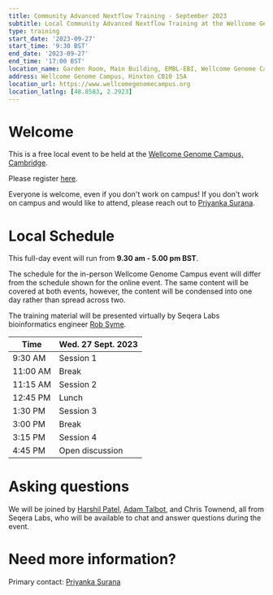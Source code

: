 ```yaml
---
title: Community Advanced Nextflow Training - September 2023
subtitle: Local Community Advanced Nextflow Training at the Wellcome Genome Campus, Cambridge.
type: training
start_date: '2023-09-27'
start_time: '9:30 BST'
end_date: '2023-09-27'
end_time: '17:00 BST'
location_name: Garden Room, Main Building, EMBL-EBI, Wellcome Genome Campus
address: Wellcome Genome Campus, Hinxton CB10 1SA
location_url: https://www.wellcomegenomecampus.org
location_latlng: [48.8583, 2.2923]
---
```


# Welcome

This is a free local event to be held at the [Wellcome Genome Campus, Cambridge](https://goo.gl/maps/XA8caWCAVToVT6EeA).

Please register [here](https://form.typeform.com/to/gFMjNQzt).

Everyone is welcome, even if you don't work on campus!
If you don't work on campus and would like to attend, please reach out to [Priyanka Surana](mailto:ps22@sanger.ac.uk).

# Local Schedule

This full-day event will run from **9.30 am - 5.00 pm BST**.

The schedule for the in-person Wellcome Genome Campus event will differ from the schedule shown for the online event.
The same content will be covered at both events, however, the content will be condensed into one day rather than spread across two.

The training material will be presented virtually by Seqera Labs bioinformatics engineer [Rob Syme](https://github.com/robsyme).

<div class="table-responsive">
    <table class="table table-hover table-sm table-bordered">
        <thead>
            <tr>
                <th>Time</th>
                <th>Wed. 27 Sept. 2023</th>
            </tr>
            </thead>
            <tbody>
            <tr>
                <td >9:30 AM</td>
                <td background-color:navy; rowspan="1">Session 1</td>
            </tr>
                <td>11:00 AM</td>
                <td rowspan="1">Break</td>
            </tr>
            <tr>
                <td>11:15 AM</td>
                <td rowspan="1">Session 2</td>
            </tr>
            <tr>
                <td>12:45 PM</td>
                <td rowspan="1">Lunch</td>
            </tr>
            <tr>
                <td >1:30 PM</td>
                <td rowspan="1">Session 3</td>
            </tr>
            <tr>
                <td >3:00 PM</td>
                <td rowspan="1">Break</td>
            </tr>
            <tr>
                <td >3:15 PM</td>
                <td rowspan="1">Session 4</td>
            </tr>
            <tr>
                <td >4:45 PM</td>
                <td>Open discussion</td>
            </tr>
        </tbody>
    </table>
</div>

# Asking questions

We will be joined by [Harshil Patel](https://github.com/drpatelh), [Adam Talbot](https://github.com/adamrtalbot), and Chris Townend, all from Seqera Labs, who will be available to chat and answer questions during the event.

# Need more information?

Primary contact: [<i class="fab fa-slack"></i> Priyanka Surana](https://nfcore.slack.com/team/U02JA08N0BC)
